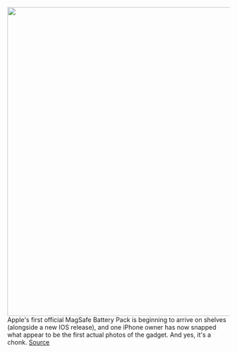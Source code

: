 <img src='https://cdn.vox-cdn.com/uploads/chorus_asset/file/11490453/a-01.0.png' width='700px' /><br/>
Apple's first official MagSafe Battery Pack is beginning to arrive on shelves (alongside a new IOS release), and one iPhone owner has now snapped what appear to be the first actual photos of the gadget. And yes, it's a chonk.
<a href='https://www.theverge.com/circuitbreaker/2021/7/19/22583859/apple-magsafe-battery-pack-thickness-size-shape-plastic'> Source <a/>